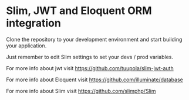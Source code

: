 # Slim, JWT and Eloquent ORM integration

Clone the repository to your development environment and start building your application.

Just remember to edit Slim settings to set your devs / prod variables.

For more info about jwt visit https://github.com/tuupola/slim-jwt-auth

For more info about Eloquent visit https://github.com/illuminate/database

For more info about Slim visit https://github.com/slimphp/Slim


